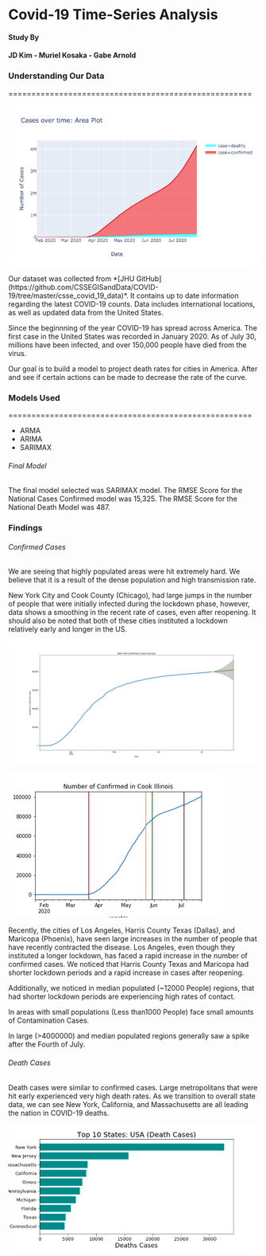 # Covid-19 Time-Series Analysis
#### Study By
#### JD Kim - Muriel Kosaka -  Gabe Arnold



<h3>Understanding Our Data</h3>
===================================================== 

![COVID-19 Cases](./assets/graphs/overall_cases.png)

<p> Our dataset was collected from *[JHU GitHub](https://github.com/CSSEGISandData/COVID-19/tree/master/csse_covid_19_data)*. It contains up to date information regarding the latest COVID-19 counts. Data includes international locations, as well as updated data from the United States.
</p>


<p>
Since the beginnning of the year COVID-19 has spread across America. The first case in the United States was recorded in January 2020. As of July 30, millions have been infected, and over 150,000 people have died from the virus.
</p>

<p>
Our goal is to build a model to project death rates for cities in America. After and see if certain actions can be made to decrease the rate of the curve.
</p>


<h3>Models Used</h3>
=====================================================
    
<ul>
    <li>ARMA</li>    
    <li>ARIMA</li>
    <li>SARIMAX</li>
</ul>

<h6>Final Model</h6>

<p>The final model selected was SARIMAX model. The RMSE Score for the National Cases Confirmed model was 15,325. The RMSE Score for the National Death Model was 487.</p>

<h3>Findings</h3>

<h6>Confirmed Cases </h6>

<p>We are seeing that highly populated areas were hit extremely hard. We believe that it is a result of the dense population and high transmission rate. </p>

<p>New York City and Cook County (Chicago), had large jumps in the number of people that were initially infected during the lockdown phase, however, data shows a smoothing in the recent rate of cases, even after reopening. It should also be noted that both of these cities instituted a lockdown relatively early and longer in the US.</p>

![New York City Confirmed Cases](./assets/graphs/nyc_confirmed.png)


![Cook County/Chicago Confirmed Cases](./assets/graphs/chicago_confimed.png)
    
<p>Recently, the cities of Los Angeles, Harris County Texas (Dallas), and Maricopa (Phoenix), have seen large increases in the number of people that have recently contracted the disease. Los Angeles, even though they instituted a longer lockdown, has faced a rapid increase in the number of confirmed cases. We noticed that Harris County Texas and Maricopa had shorter lockdown periods and a rapid increase in cases after reopening.</p>

<p>Additionally, we noticed in median populated (~12000 People) regions, that had shorter lockdown periods are experiencing high rates of contact.</p>

<p>In areas with small populations (Less than1000 People) face small amounts of Contamination Cases.</p>

<p>In large (>4000000) and median populated regions generally saw a spike after the Fourth of July.</p>

<h6>Death Cases</h6>
<p>Death cases were similar to confirmed cases. Large metropolitans that were hit early experienced very high death rates. As we transition to overall state data, we can see New York, California, and Massachusetts are all leading the nation in COVID-19 deaths. 
    
![US Death Count](./assets/graphs/top_10_states.png)